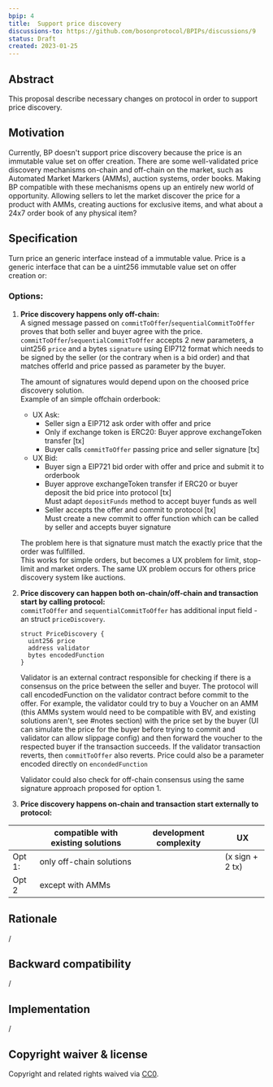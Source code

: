 ```yaml
---
bpip: 4
title:  Support price discovery 
discussions-to: https://github.com/bosonprotocol/BPIPs/discussions/9
status: Draft 
created: 2023-01-25
---
```


## Abstract

This proposal describe necessary changes on protocol in order to support price discovery. 

## Motivation

Currently, BP doesn't support price discovery because the price is an immutable value set on offer creation.
There are some well-validated price discovery mechanisms on-chain and off-chain on the market, such as Automated Market Markers (AMMs), 
auction systems, order books. Making BP compatible with these mechanisms opens up an entirely new world of opportunity.
Allowing sellers to let the market discover the price for a product with AMMs, creating auctions for exclusive items, 
and what about a 24x7 order book of any physical item?

## Specification 

Turn price an generic interface instead of a immutable value.
Price is a generic interface that can be a uint256 immutable value set on offer creation or:

### Options:

1. **Price discovery happens only off-chain:** <br>
    A signed message passed on `commitToOffer`/`sequentialCommitToOffer` proves that both seller and buyer agree with the price. 
    `commitToOffer`/`sequentialCommitToOffer` accepts 2 new parameters, a uint256 `price` and a bytes `signature` using EIP712 
    format which needs to be signed by the seller (or the contrary when is a bid order) and that matches offerId and price passed 
    as parameter by the buyer.

    The amount of signatures would depend upon on the choosed price discovery solution.<br>
    Example of an simple offchain orderbook:
      - UX Ask:
        * Seller sign a EIP712 ask order with offer and price 
        * Only if exchange token is ERC20: Buyer approve exchangeToken transfer [tx]
        * Buyer calls `commitToOffer` passing price and seller signature [tx]
      - UX Bid: 
        * Buyer sign a EIP721 bid order with offer and price and submit it to orderbook 
        * Buyer approve exchangeToken transfer if ERC20 or buyer deposit the bid price into protocol [tx] <br>
          Must adapt `depositFunds` method to accept buyer funds as well 
        * Seller accepts the offer and commit to protocol [tx] <br>
          Must create a new commit to offer function which can be called by seller and accepts buyer signature

    The problem here is that signature must match the exactly price that the order was fullfilled.  
    This works for simple orders, but becomes a UX problem for limit, stop-limit and market orders.
    The same UX problem occurs for others price discovery system like auctions.
      
2. **Price discovery can happen both on-chain/off-chain and transaction start by calling protocol:**<br>
    `commitToOffer` and `sequentialCommitToOffer` has additional input field - an struct `priceDiscovery`.

    ```solidity
    struct PriceDiscovery {
      uint256 price
      address validator
      bytes encodedFunction 
    }
    ```
    Validator is an external contract responsible for checking if there is a consensus on the price between the seller and buyer.
    The protocol will call encodedFunction on the validator contract before commit to the offer. 
    For example, the validator could try to buy a Voucher on an AMM (this AMMs system would need to be compatible with BV, and existing 
    solutions aren't, see #notes section) with the price set by the buyer (UI can simulate the price for the buyer before trying to commit 
    and validator can allow slippage config) and then forward the voucher to the respected buyer if the transaction succeeds. 
    If the validator transaction reverts, then `commitToOffer` also reverts. Price could also be a parameter encoded directly on `encondedFunction`
    
    Validator could also check for off-chain consensus using the same signature approach proposed for option 1. 

3. **Price discovery happens on-chain and transaction start externally to protocol:**

|  | compatible with existing solutions | development complexity | UX |
|---|---|---|---|
| Opt 1:  | only off-chain solutions |  | (x sign + 2 tx) |
| Opt 2 | except with AMMs |  |  |

## Rationale
/

## Backward compatibility

/

## Implementation


/

## Copyright waiver & license
Copyright and related rights waived via [CC0](https://creativecommons.org/publicdomain/zero/1.0/).
